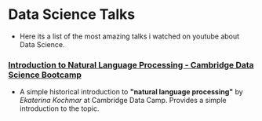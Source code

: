 
# Data Science Talks
- Here its a list of the most amazing talks i watched on youtube about Data Science. 


### [Introduction to Natural Language Processing - Cambridge Data Science Bootcamp](https://www.youtube.com/watch?v=8S3qHHUKqYk&ab_channel=CambridgeCodingAcademy)
- A simple historical introduction to **"natural language processing"** by *Ekaterina Kochmar* at Cambridge Data Camp.
Provides a simple introduction to the topic.


